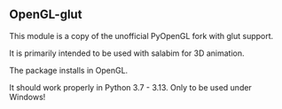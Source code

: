 ## OpenGL-glut

This module is a copy of the unofficial PyOpenGL fork with glut support.

It is primarily intended to be used with salabim for 3D animation.

The package installs in OpenGL.

It should work properly in Python 3.7 - 3.13. Only to be used under Windows!

